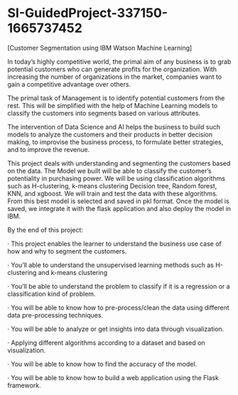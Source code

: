 # SI-GuidedProject-337150-1665737452
[Customer Segmentation using IBM  Watson Machine Learning]

In today’s highly competitive world, the primal aim of any business is to grab potential customers who can generate profits for the organization. With increasing the number of organizations in the market, companies want to gain a competitive advantage over others.

The primal task of Management is to identify potential customers from the rest. This will be simplified with the help of Machine Learning models to classify the customers into segments based on various attributes. 

The intervention of Data Science and AI helps the business to build such models to analyze the customers and their products in better decision making, to improvise the business process, to formulate better strategies, and to improve the revenue.

This project deals with understanding and segmenting the customers based on the data.
The Model we built will be able to classify the customer’s potentiality in purchasing power.
We will be using classification algorithms such as H-clustering, k-means clustering Decision tree, Random forest, KNN, and xgboost. We will train and test the data with these algorithms. From this best model is selected and saved in pkl format. Once the model is saved, we integrate it with the flask application and also deploy the model in IBM.

By the end of this project:

·         This project enables the learner to understand the business use case of how and why to segment the customers.

·         You’ll able to understand the unsupervised learning methods such as H-clustering and k-means clustering

·         You’ll be able to understand the problem to classify if it is a regression or a classification kind of problem.

·         You will be able to know how to pre-process/clean the data using different data pre-processing techniques.

·         You will be able to analyze or get insights into data through visualization.

·         Applying different algorithms according to a dataset and based on visualization.

·         You will be able to know how to find the accuracy of the model.

·         You will be able to know how to build a web application using the Flask framework.
